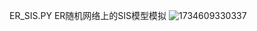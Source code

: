 ER_SIS.PY
ER随机网络上的SIS模型模拟
![1734609330337](https://github.com/user-attachments/assets/12c95378-20fa-4178-971d-f5e0f8e1614a)
